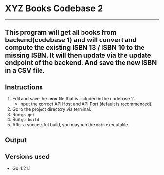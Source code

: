 # XYZ Books Codebase 2

---
This program will get all books from backend(codebase 1) and will convert and compute the existing ISBN 13 / ISBN 10 to the missing ISBN. It will then update via the update endpoint of the backend. And save the new ISBN in a CSV file.
---

## Instructions
1. Edit and save the **.env** file that is included in the codebase 2.
	- Input the correct API Host and API Port (default is recommended).
2. Go to the project directory via terminal.
3. Run `go get`
4. Run `go build` 
5. After a successful build, you may run the `main` executable.

## Output


## Versions used
- Go: 1.21.1